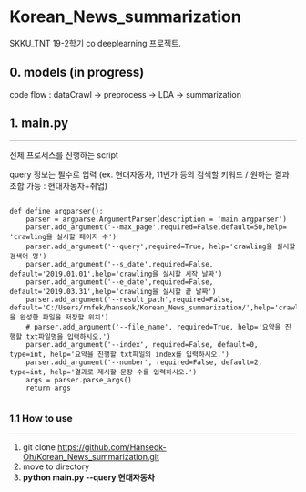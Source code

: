 # Korean_News_summarization
SKKU_TNT 19-2학기 co deeplearning 프로젝트. 


## 0. models (in progress)
code flow : dataCrawl -> preprocess -> LDA -> summarization 

## 1. main.py 
------------------

전체 프로세스를 진행하는 script

query 정보는 필수로 입력 (ex. 현대자동차, 11번가 등의 검색할 키워드 / 원하는 결과 조합 가능 : 현대자동차+취업)

<pre><code>
def define_argparser():
    parser = argparse.ArgumentParser(description = 'main argparser')
    parser.add_argument('--max_page',required=False,default=50,help= 'crawling을 실시할 페이지 수')
    parser.add_argument('--query',required=True, help='crawling을 실시할 검색어 명')
    parser.add_argument('--s_date',required=False, default='2019.01.01',help='crawling을 실시할 시작 날짜')
    parser.add_argument('--e_date',required=False, default='2019.03.31',help='crawling을 실시할 끝 날짜')
    parser.add_argument('--result_path',required=False,     default='C:/Users/rnfek/hanseok/Korean_News_summarization/',help='crawling을 완성한 파일을 저장할 위치')
    # parser.add_argument('--file_name', required=True, help='요약을 진행할 txt파일명을 입력하시오.')
    parser.add_argument('--index', required=False, default=0, type=int, help='요약을 진행할 txt파일의 index를 입력하시오.')
    parser.add_argument('--number', required=False, default=2, type=int, help='결과로 제시할 문장 수를 입력하시오.')
    args = parser.parse_args()
    return args

</pre></code>


### 1.1 How to use
-------------

  1. git clone https://github.com/Hanseok-Oh/Korean_News_summarization.git
  2. move to directory
  3. <b> python main.py --query 현대자동차 </b>


